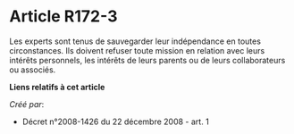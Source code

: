 # Article R172-3

Les experts sont tenus de sauvegarder leur indépendance en toutes circonstances. Ils doivent refuser toute mission en
relation avec leurs intérêts personnels, les intérêts de leurs parents ou de leurs collaborateurs ou associés.

**Liens relatifs à cet article**

_Créé par_:

  - Décret n°2008-1426 du 22 décembre 2008 - art. 1
